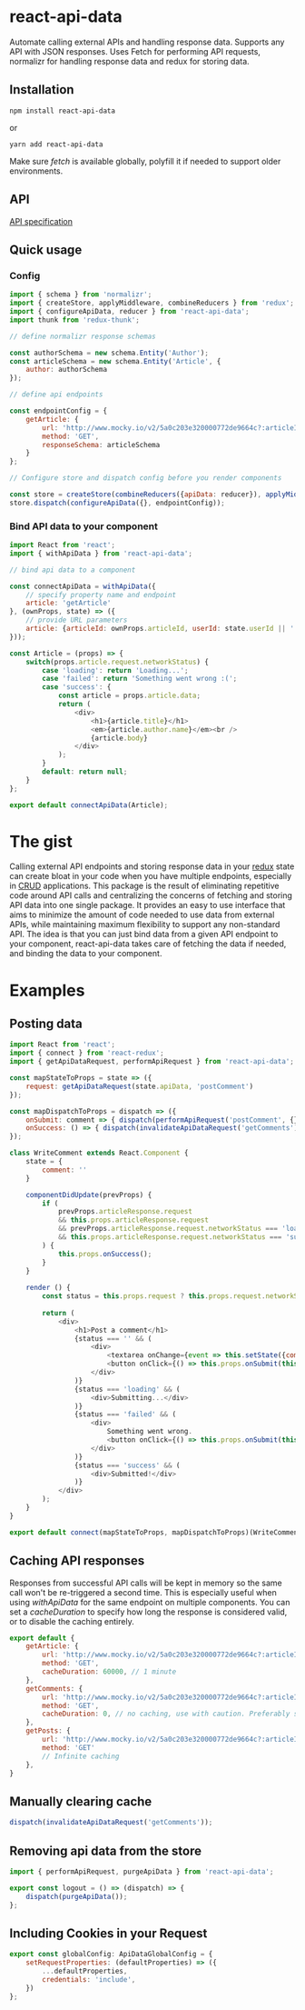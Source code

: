 # react-api-data

Automate calling external APIs and handling response data. Supports any API with JSON responses. Uses Fetch for
performing API requests, normalizr for handling response data and redux for storing data.

## Installation

`npm install react-api-data`

or

`yarn add react-api-data`

Make sure _fetch_ is available globally, polyfill it if needed to support older environments.

## API

[API specification](api)

## Quick usage

### Config

```js
import { schema } from 'normalizr';
import { createStore, applyMiddleware, combineReducers } from 'redux';
import { configureApiData, reducer } from 'react-api-data';
import thunk from 'redux-thunk';

// define normalizr response schemas

const authorSchema = new schema.Entity('Author');
const articleSchema = new schema.Entity('Article', {
    author: authorSchema
});

// define api endpoints

const endpointConfig = {
    getArticle: {
        url: 'http://www.mocky.io/v2/5a0c203e320000772de9664c?:articleId/:userId',
        method: 'GET',
        responseSchema: articleSchema
    }
};

// Configure store and dispatch config before you render components

const store = createStore(combineReducers({apiData: reducer}), applyMiddleware(thunk));
store.dispatch(configureApiData({}, endpointConfig));
```

### Bind API data to your component

```js
import React from 'react';
import { withApiData } from 'react-api-data';

// bind api data to a component

const connectApiData = withApiData({
    // specify property name and endpoint
    article: 'getArticle'
}, (ownProps, state) => ({
    // provide URL parameters
    article: {articleId: ownProps.articleId, userId: state.userId || ''}
}));

const Article = (props) => {
    switch(props.article.request.networkStatus) {
        case 'loading': return 'Loading...';
        case 'failed': return 'Something went wrong :(';
        case 'success': {
            const article = props.article.data;
            return (
                <div>
                    <h1>{article.title}</h1>
                    <em>{article.author.name}</em><br />
                    {article.body}
                </div>
            );
        }
        default: return null;
    }
};

export default connectApiData(Article);
```

# The gist

Calling external API endpoints and storing response data in your [redux](https://redux.js.org) state can create
bloat in your code when you have multiple endpoints, especially in [CRUD](https://en.wikipedia.org/wiki/Create,_read,_update_and_delete)
applications. This package is the result of eliminating repetitive code around API calls and centralizing the concerns of
fetching and storing API data into one single package. It provides an easy to use interface that aims to minimize the
amount of code needed to use data from external APIs, while maintaining maximum flexibility to support any non-standard
API. The idea is that you can just bind data from a given API endpoint to your component, react-api-data takes care of
fetching the data if needed, and binding the data to your component. 

# Examples

## Posting data

```js
import React from 'react';
import { connect } from 'react-redux';
import { getApiDataRequest, performApiRequest } from 'react-api-data';

const mapStateToProps = state => ({
    request: getApiDataRequest(state.apiData, 'postComment')
});

const mapDispatchToProps = dispatch => ({
    onSubmit: comment => { dispatch(performApiRequest('postComment', {}, {comment})); },
    onSuccess: () => { dispatch(invalidateApiDataRequest('getComments'))}
});

class WriteComment extends React.Component {
    state = {
        comment: ''
    }

    componentDidUpdate(prevProps) {
        if (
            prevProps.articleResponse.request
            && this.props.articleResponse.request
            && prevProps.articleResponse.request.networkStatus === 'loading'
            && this.props.articleResponse.request.networkStatus === 'success'
        ) {
            this.props.onSuccess();
        }
    }
    
    render () {
        const status = this.props.request ? this.props.request.networkStatus : '';
        
        return (
            <div>
                <h1>Post a comment</h1>
                {status === '' && (
                    <div>
                        <textarea onChange={event => this.setState({comment: event.target.value})} />
                        <button onClick={() => this.props.onSubmit(this.state.comment)}>Submit</button>
                    </div>
                )}
                {status === 'loading' && (
                    <div>Submitting...</div>
                )}
                {status === 'failed' && (
                    <div>
                        Something went wrong.
                        <button onClick={() => this.props.onSubmit(this.state.comment)}>Try again</button>
                    </div>
                )}
                {status === 'success' && (
                    <div>Submitted!</div>
                )}
            </div>
        );
    }
}

export default connect(mapStateToProps, mapDispatchToProps)(WriteComment);
```

## Caching API responses
Responses from successful API calls will be kept in memory so the same call won't be re-triggered a second time. This is especially useful when using *withApiData* for the same endpoint on multiple components. 
You can set a *cacheDuration* to specify how long the response is considered valid, or to disable the caching entirely. 
```js
export default {
    getArticle: {
        url: 'http://www.mocky.io/v2/5a0c203e320000772de9664c?:articleId/:userId',
        method: 'GET',
        cacheDuration: 60000, // 1 minute
    },
    getComments: {
        url: 'http://www.mocky.io/v2/5a0c203e320000772de9664c?:articleId',
        method: 'GET',
        cacheDuration: 0, // no caching, use with caution. Preferably set to a low value to prevent multiple simultaneous calls.
    },
    getPosts: {
        url: 'http://www.mocky.io/v2/5a0c203e320000772de9664c?:articleId',
        method: 'GET'
        // Infinite caching
    },
}
```

## Manually clearing cache
```js
dispatch(invalidateApiDataRequest('getComments'));
```

## Removing api data from the store
```js
import { performApiRequest, purgeApiData } from 'react-api-data';

export const logout = () => (dispatch) => {
    dispatch(purgeApiData());
};
```

## Including Cookies in your Request
```js
export const globalConfig: ApiDataGlobalConfig = {
    setRequestProperties: (defaultProperties) => ({
        ...defaultProperties,
        credentials: 'include',
    })
};
```